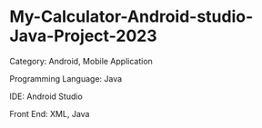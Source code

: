 # My-Calculator-Android-studio-Java-Project-2023

Category: Android, Mobile Application

Programming Language: Java

IDE: Android Studio

Front End: XML, Java
